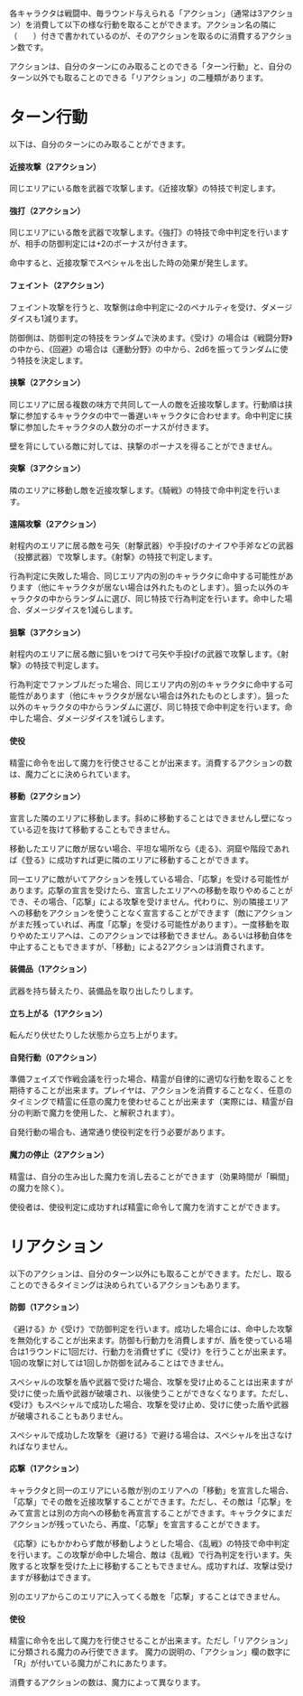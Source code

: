 各キャラクタは戦闘中、毎ラウンド与えられる「アクション」（通常は3アクション）を消費して以下の様な行動を取ることができます。アクション名の隣に（　　）付きで書かれているのが、そのアクションを取るのに消費するアクション数です。

アクションは、自分のターンにのみ取ることのできる「ターン行動」と、自分のターン以外でも取ることのできる「リアクション」の二種類があります。

# ターン行動

以下は、自分のターンにのみ取ることができます。

#### 近接攻撃（2アクション）

同じエリアにいる敵を武器で攻撃します。《近接攻撃》の特技で判定します。

#### 強打（2アクション）

同じエリアにいる敵を武器で攻撃します。《強打》の特技で命中判定を行いますが、相手の防御判定には+2のボーナスが付きます。

命中すると、近接攻撃でスペシャルを出した時の効果が発生します。

#### フェイント（2アクション）

フェイント攻撃を行うと、攻撃側は命中判定に-2のペナルティを受け、ダメージダイスも1減ります。

防御側は、防御判定の特技をランダムで決めます。《受け》の場合は《戦闘分野》の中から、《回避》の場合は《運動分野》の中から、2d6を振ってランダムに使う特技を決定します。

#### 挟撃（2アクション）

同じエリアに居る複数の味方で共同して一人の敵を近接攻撃します。行動順は挟撃に参加するキャラクタの中で一番遅いキャラクタに合わせます。命中判定に挟撃に参加したキャラクタの人数分のボーナスが付きます。

壁を背にしている敵に対しては、挟撃のボーナスを得ることができません。

#### 突撃（3アクション）

隣のエリアに移動し敵を近接攻撃します。《騎戦》の特技で命中判定を行います。

#### 遠隔攻撃（2アクション）

射程内のエリアに居る敵を弓矢（射撃武器）や手投げのナイフや手斧などの武器（投擲武器）で攻撃します。《射撃》の特技で判定します。

行為判定に失敗した場合、同じエリア内の別のキャラクタに命中する可能性があります（他にキャラクタが居ない場合は外れたものとします）。狙った以外のキャラクタの中からランダムに選び、同じ特技で行為判定を行います。命中した場合、ダメージダイスを1減らします。

#### 狙撃（3アクション）

射程内のエリアに居る敵に狙いをつけて弓矢や手投げの武器で攻撃します。《射撃》の特技で判定します。

行為判定でファンブルだった場合、同じエリア内の別のキャラクタに命中する可能性があります（他にキャラクタが居ない場合は外れたものとします）。狙った以外のキャラクタの中からランダムに選び、同じ特技で命中判定を行います。命中した場合、ダメージダイスを1減らします。

#### 使役

精霊に命令を出して魔力を行使させることが出来ます。消費するアクションの数は、魔力ごとに決められています。

#### 移動（2アクション）

宣言した隣のエリアに移動します。斜めに移動することはできませんし壁になっている辺を抜けて移動することもできません。

移動したエリアに敵が居ない場合、平坦な場所なら《走る》、洞窟や階段であれば《登る》に成功すれば更に隣のエリアに移動することができます。

同一エリアに敵がいてアクションを残している場合、「応撃」を受ける可能性があります。応撃の宣言を受けたら、宣言したエリアへの移動を取りやめることができ、その場合、「応撃」による攻撃を受けません。代わりに、別の隣接エリアへの移動をアクションを使うことなく宣言することができます（敵にアクションがまだ残っていれば、再度「応撃」を受ける可能性があります）。一度移動を取りやめたエリアへは、このアクションでは移動できません。あるいは移動自体を中止することもできますが、「移動」による2アクションは消費されます。

#### 装備品（1アクション）

武器を持ち替えたり、装備品を取り出したりします。

#### 立ち上がる（1アクション）

転んだり伏せたりした状態から立ち上がります。

#### 自発行動（0アクション）

準備フェイズで作戦会議を行った場合、精霊が自律的に適切な行動を取ることを期待することが出来ます。プレイヤは、アクションを消費することなく、任意のタイミングで精霊に任意の魔力を使わせることが出来ます（実際には、精霊が自分の判断で魔力を使用した、と解釈されます）。

自発行動の場合も、通常通り使役判定を行う必要があります。

#### 魔力の停止（2アクション）

精霊は、自分の生み出した魔力を消し去ることができます（効果時間が「瞬間」の魔力を除く）。

使役者は、使役判定に成功すれば精霊に命令して魔力を消すことができます。

# リアクション

以下のアクションは、自分のターン以外にも取ることができます。ただし、取ることのできるタイミングは決められているアクションもあります。

#### 防御（1アクション）

《避ける》か《受け》で防御判定を行います。成功した場合には、命中した攻撃を無効化することが出来ます。防御も行動力を消費しますが、盾を使っている場合は1ラウンドに1回だけ、行動力を消費せずに《受け》を行うことが出来ます。1回の攻撃に対しては1回しか防御を試みることはできません。

スペシャルの攻撃を盾や武器で受けた場合、攻撃を受け止めることは出来ますが受けに使った盾や武器が破壊され、以後使うことができなくなります。ただし、《受け》もスペシャルで成功した場合、攻撃を受け止め、受けに使った盾や武器が破壊されることもありません。

スペシャルで成功した攻撃を《避ける》で避ける場合は、スペシャルを出さなければなりません。

#### 応撃（1アクション）

キャラクタと同一のエリアにいる敵が別のエリアへの「移動」を宣言した場合、「応撃」でその敵を近接攻撃することができます。ただし、その敵は「応撃」をみて宣言とは別の方向への移動を再宣言することができます。キャラクタにまだアクションが残っていたら、再度、「応撃」を宣言することができます。

《応撃》にもかかわらず敵が移動しようとした場合、《乱戦》の特技で命中判定を行います。この攻撃が命中した場合、敵は《乱戦》で行為判定を行います。失敗すると攻撃を受けた上に移動することもできません。成功すれば、攻撃は受けますが移動はできます。

別のエリアからこのエリアに入ってくる敵を「応撃」することはできません。

#### 使役

精霊に命令を出して魔力を行使させることが出来ます。ただし「リアクション」に分類される魔力のみ行使できます。
魔力の説明の、「アクション」欄の数字に「R」が付いている魔力がこれにあたります。

消費するアクションの数は、魔力によって異なります。
